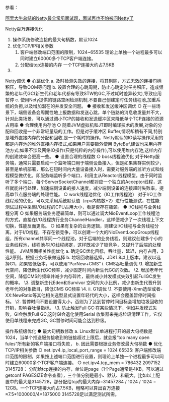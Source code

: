 参看：

[阿里大牛总结的Netty最全常见面试题，面试再也不怕被问Netty了](https://zhuanlan.zhihu.com/p/148726453)



Netty百万连接优化

1. 操作系统修改连接的最大句柄数，默认1024
2. 优化TCP/IP相关参数
   1. 客户端修改端口范围的限制，1024~65535 理论上单独一个进程最多可以同时建立60000多个TCP客户端连接。
   2. 分配给tcp连接的内存 一个TCP连接大约占7.5KB 
3. 

Netty调优
● 心跳优化
  a. 及时检测失效的连接，将其剔除，方式无效的连接句柄积压，导致OOM等问题
  b. 设置合理的心跳周期，防止心跳定时任务积压，造成频繁的老年代GC(新生代和老年代都有导致STW的GC,不过耗时差异较大),导致应用暂停
  c. 使用Nety提供的链路空闲检测机制,不要自己创建定时任务线程池,加重系统的负担,以及增加潜在的并发安全问题。
● 接收和发送缓冲区调优
  ○ 在一些场景下，端侧设备会周期性地上报数据和发送心跳，单个链路的消息收发量并不大，针对此类场景，可以通过调小TCP的接收和发送缓冲区来降低单个TCP连接的资源占用率
● 合理使用内存池
  ○ 随着JVM虚拟机和JT即时编译技术的发展,对象的分配和回收是一个非常轻量级的工作。但是对于缓冲区 Buffer,情况却稍有不同,特别是堆外直接内存的分配和回收,是一个耗时的操作。Netty默认的IO读写操作采用的都是内存池的堆外直接内存模式,如果用户需要额外使用 ByteBuf,建议也采用内存池方式;如果不涉及网络IO操作(只是纯粹的内存操作),可以使用堆内存池,这样内存的创建效率会更高一些。
● 设置合理的线程数
  ○ boss线程池优化
对于Netty服务端，通常只需要启动一个监听端口用于端侧设备接入，但是如果集群实例较少，甚至是单机部署，那么在短时间内大量设备接入时，需要对服务端的监听方式和线程模型做优化，即服务端监听多个端口，利用主从Reactor线程模型。由于同时监听了多个端口，每个ServerSocketChannel都对应一个独立的Acceptor线程，这样就能并行处理，加速端侧设备的接人速度，减少端侧设备的连接超时失败率，提高单节点服务端的处理性能。
  ○ work线程池优化（IO工作线程池）
对于I/O工作线程池的优化，可以先采用系统默认值（cpu内核数*2）进行性能测试，在性能测试过程中采集I/O线程的CPU占用大小，看是否存在瓶颈。
● I/O线程与业务线程分离
  ○ 如果服务端业务逻辑简单，则可以通过调大NioEventLoop工作线程池的方式，直接在I/O线程执行业务ChannelHandler，这样便减少了一次线程上下文切换，性能反而更高。
  ○ 如果有复杂的业务逻辑，则建议I/O线程与业务线程分离，对于I/O线程，不存在锁竞争，可以创建一个大的NioEventLoopGroup线程组，所有channel共享同一个线程池，对于后端的业务线程，则建议创建多个小的业务线程池，线程池与I/O线程绑定，这样既减少了锁竞争，又提升了后端的处理性能。
JVM层面相关性能优化
  a. 确定GC优化目标，吞吐量，延迟，内存占用，3选2原则。根据业务场景做选择
  b. 垃圾回收器选择，JDK1.8以上版本，建议以选择G1，如果较低版本，可以使用“ParNew+CMS”
    ⅰ. CMS吞吐量调优
      \1. 增加新生代空间，降低新生代GC频率，减少固定时间内新生代GC的次数。
      \2. 增加老年代空间，降低CMS的频率并减少内存碎片，最终减小并发模式失效引起FullGC发生的概率。
      \3. 调整新生代Eden和Survivor 空间的大小比例，减少由新生代晋升到老年代的对象数目，降低CMS GC频率
      \4. 
    ⅱ. G1调优
      \1. 不要使用-Xmn选型或者-XX:NewRatio等其他相关选型显式设置年轻代的大小，这样会覆盖暂停时间指标。
      \2. 暂停时间不要设置得太小，否则为了达到暂停时间目标会增加垃圾回收的开销，影响吞吐量指标。
      \3. 防止触发Full GC:在某些情况下，例如并发模式失败，GI会触发Full GC,这时GI会退化使用Serial 收集器来完成垃圾清理工作，它仅使用单线程来完成GC, GC暂停时间可能会达到秒级。

操作系统级优化
● 最大句柄数修改
  a. Linux默认单进程打开的最大句柄数是1024，当单个推送服务接收到的链接超过上限后，就会报“too many open fules”所有新的客户端接口将失败，
  b. 因此需要根据业务修改最大句柄数
● 优化TCP/IP相关参数
  ○ net.ipv4.ip_local_port_range = 1024 65535: 客户端修改端口范围的限制，如果按上述端口范围进行设置，则理论上单独一个进程最多可以同时建立60000多个TCP客户端连接。
  ○ net.ipv4.tcp_mem = 786432 2097152 3145728： 分配给tcp连接的内存，单位是page（1个Page通常是4KB，可以通过getconf PAGESIZE命令查看），三个值分别是最小、默认、和最大。比如以上配置中的最大是3145728，那分配给tcp的最大内存=31457284 / 1024 / 1024 = 12GB。一个TCP连接大约占7.5KB，粗略可以算出百万连接≈7.5*1000000/4=1875000 3145728足以满足测试所需。